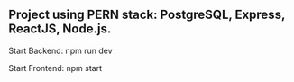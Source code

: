 ## Project using PERN stack: PostgreSQL, Express, ReactJS, Node.js.

Start Backend:
npm run dev

Start Frontend:
npm start